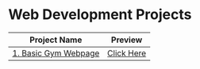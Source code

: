 # Web Development Projects
|  Project Name  |  Preview  |
|:--------------:|:---------:|
|  [1. Basic Gym Webpage](https://github.com/kishanrajput23/Web-Development-Project/tree/main/Projects/Gym_Webpage)  |  [Click Here](https://github.com/kishanrajput23/Web-Development-Project/blob/main/Projects/Gym_Webpage/README.md)  |
